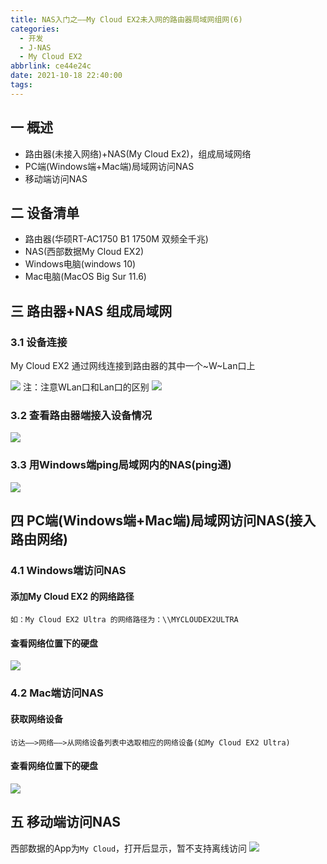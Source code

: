 ```yaml
---
title: NAS入门之——My Cloud EX2未入网的路由器局域网组网(6)
categories:
  - 开发
  - J-NAS
  - My Cloud EX2
abbrlink: ce44e24c
date: 2021-10-18 22:40:00
tags:
---
```

## 一 概述

* 路由器(未接入网络)+NAS(My Cloud Ex2)，组成局域网络
* PC端(Windows端+Mac端)局域网访问NAS
* 移动端访问NAS

<!--more-->

## 二 设备清单

* 路由器(华硕RT-AC1750 B1 1750M 双频全千兆)
* NAS(西部数据My Cloud EX2)
* Windows电脑(windows 10)
* Mac电脑(MacOS Big Sur 11.6)

## 三 路由器+NAS 组成局域网

### 3.1 设备连接

My Cloud EX2 通过网线连接到路由器的其中一个~W~Lan口上

![][1]
注：注意WLan口和Lan口的区别
![][2]

### 3.2 查看路由器端接入设备情况
![][3]

### 3.3 用Windows端ping局域网内的NAS(ping通)

![][4]

## 四 PC端(Windows端+Mac端)局域网访问NAS(接入路由网络)

### 4.1 Windows端访问NAS

#### 添加My Cloud EX2 的网络路径

```
如：My Cloud EX2 Ultra 的网络路径为：\\MYCLOUDEX2ULTRA
```

#### 查看网络位置下的硬盘
![][5]

### 4.2  Mac端访问NAS

#### 获取网络设备

```
访达——>网络——>从网络设备列表中选取相应的网络设备(如My Cloud EX2 Ultra)
```

#### 查看网络位置下的硬盘
![][6]

## 五 移动端访问NAS

西部数据的App为`My Cloud`，打开后显示，暂不支持离线访问
![][7]




[1]:https://cdn.jsdelivr.net/gh/PGzxc/CDN/blog-image/nas-mycloud-route-nas-connect.png
[2]:https://cdn.jsdelivr.net/gh/PGzxc/CDN/blog-image/nas-mycloud-route-lan-wlan.png
[3]:https://cdn.jsdelivr.net/gh/PGzxc/CDN/blog-image/nas-mycloud-route-device-connect.png
[4]:https://cdn.jsdelivr.net/gh/PGzxc/CDN/blog-image/nas-mycloud-windos-ping-nas.png
[5]:https://cdn.jsdelivr.net/gh/PGzxc/CDN/blog-image/nas-mycloud-windows-web-position.png
[6]:https://cdn.jsdelivr.net/gh/PGzxc/CDN/blog-image/nas-mycloud-mac-web-position.png
[7]:https://cdn.jsdelivr.net/gh/PGzxc/CDN/blog-image/nas-mycloud-phone-state.png


